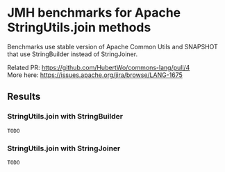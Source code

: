 # JMH benchmarks for Apache StringUtils.join methods

Benchmarks use stable version of Apache Common Utils and SNAPSHOT that use StringBuilder instead of StringJoiner.

Related PR: https://github.com/HubertWo/commons-lang/pull/4 \
More here: https://issues.apache.org/jira/browse/LANG-1675


## Results

### StringUtils.join with StringBuilder
```shell
TODO
```

### StringUtils.join with StringJoiner
```shell
TODO
```